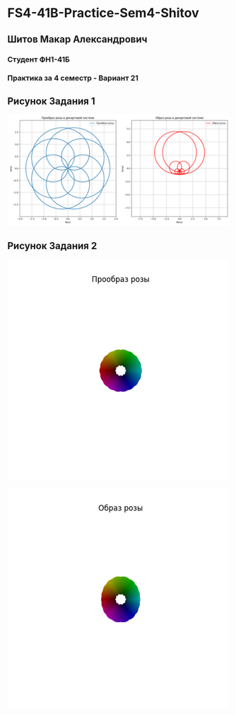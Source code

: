 # FS4-41B-Practice-Sem4-Shitov
## **Шитов Макар Александрович**
### Студент ФН1-41Б
### Практика за 4 семестр - Вариант 21
## Рисунок Задания 1
![Без названия](https://github.com/Makariik/FS4-41B-Practice-Sem4-Shitov/blob/main/zadanie1.png?raw=true)
## Рисунок Задания 2
![Без названия (1)](https://github.com/Makariik/FS4-41B-Practice-Sem4-Shitov/blob/main/zadanie2_proobraz.png?raw=true)

![Без названия (2)](https://github.com/Makariik/FS4-41B-Practice-Sem4-Shitov/blob/main/zadanie2_obraz.png?raw=true)
